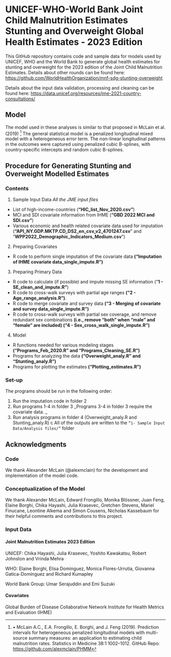 # UNICEF-WHO-World Bank Joint Child Malnutrition Estimates Stunting and Overweight Global Health Estimates - 2023 Edition
This GitHub repository contains code and sample data for models used by UNICEF, WHO and the World Bank to generate global health estimates for stunting and overweight for the 2023 edition of the Joint Child Malnutrition Estimates.
Details about other rounds can be found here: https://github.com/WorldHealthOrganization/mnf-sdg-stunting-overweight 

Details about the input data validation, processing and cleaning can be found here: https://data.unicef.org/resources/jme-2021-country-consultations/

## Model
The model used in these analyses is similar to that proposed in McLain et al. (2019) [^1]   The general statistical model is a penalized longitudinal mixed model with a heterogeneous error term. The non-linear longitudinal patterns in the outcomes were captured using penalized cubic B-splines, with country-specific intercepts and random cubic B-splines. 


## Procedure for Generating Stunting and Overweight Modelled Estimates

### Contents
1. Sample Input Data *All the JME input files*
  - List of high-income-countries (**“HIC_list_Nov_2020.csv”**)
  - MCI and SDI covariate information from IHME (**“GBD 2022 MCI and SDI.csv”**)
  - Various economic and health related covariate data used for imputation
  (**“API_NY.GDP.MKTP.CD_DS2_en_csv_v2_4701247.csv**” and “**WPP2022_Demographic_Indicators_Medium.csv**”)


2. Preparing Covariates
  -  R code to perform single imputation of the covariate data
 **(“Imputation of IHME covariate data_single_impute.R”)**


3.  Preparing Primary Data
  - R code to calculate (if possible) and impute missing SE information (“**1 - SE_clean_and_impute.R”**)
  - R code to cross-walk surveys with partial age ranges **(“2 - Age_range_analysis.R”)**.
  - R code to merge covariate and survey data **(“3 - Merging of covariate and survey data_single_impute.R”)**
  - R code to cross-walk surveys with partial sex coverage, and remove redundant sex combinations **(i.e., remove “both” when “male” and “female” are included) (“4 - Sex_cross_walk_single_impute.R”)**


4. Model
  - R functions needed for various modeling stages **(“Programs_Feb_2020.R” and “Programs_Cleaning_SE.R”)**
  - Programs for analyzing the data **(“Overweight_analy.R” and “Stunting_analy.R”)**
  - Programs for plotting the estimates **(“Plotting_estimates.R”)**


### Set-up
The programs should be run in the following order:
1. Run the imputation code in folder 2
2. Run programs 1-4 in folder 3
   _Programs 3-4 in folder 3 require the covariate data. _
3. Run analysis programs in folder 4 (Overweight_analy.R and Stunting_analy.R) c
All of the outputs are written to the ```“1- Sample Input Data/Analysis files/”``` folder

## Acknowledgments

### Code
We thank Alexander McLain (@alexmclain) for the development and implementation of the model code.

### Conceptualization of the Model
We thank Alexander McLain, Edward Frongillo, Monika Blössner, Juan Feng, Elaine Borghi, Chika Hayashi, Julia Krasevec, Gretchen Stevens, Mariel Finucane, Leontine Alkema and Simon Cousens, Nicholas Kassebaum for their helpful comments and contributions to this project. 

### Input Data
#### Joint Malnutrition Estimates 2023 Edition
UNICEF: Chika Hayashi, Julia Krasevec, Yoshito Kawakatsu, Robert Johnston and Vrinda Mehra

WHO: Elaine Borghi, Elisa Dominguez, Monica Flores-Urrutia, Giovanna Gatica-Domínguez and Richard Kumapley

World Bank Group: Umar Serajuddin and Emi Suzuki

#### Covariates
Global Burden of Disease Collaborative Network Institute for Health Metrics and Evaluation (IHME)


[^1]: •	McLain A.C., E.A. Frongillo, E. Borghi, and J. Feng (2019). Prediction intervals for heterogeneous penalized longitudinal models with multi-source summary measures: an application to estimating child malnutrition rates. Statistics in Medicine 38:1 1002–1012. GitHub Repo: https://github.com/alexmclain/PHMM
